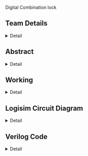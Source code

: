 Digital Combination lock

<!-- First Section -->
## Team Details
<details>
  <summary>Detail</summary>

  > Semester: 3rd Sem B. Tech. CSE

  > Section: S1

  > Member-1: kumaara ganapathi n, 221cs133, kumaaraganapathin@nitk.edu.in

  > member-2: shishir ashok, 221cs152, shishirashok.221cs152@nitk.edu.in

  > Member-3: tarun tamanda kumar, 221cs158, tamadatarunkumar.221cs158@nitk.edu.in
</details>

<!-- Second Section -->
## Abstract
<details>
  <summary>Detail</summary>
  
Background and Motivation:
The increasing rate of crime, attacks by thieves, intruders, and vandals,
despite all forms of security gadgets and locks still need the attention of
researchers to find a permanent solution to the well-being of lives and
properties of individuals. To this end, we design a cheap and effective
security system for buildings, cars, safes, doors and gates, so as to prevent
an unauthorized person from having access to one's properties through the
use of codes, we, therefore, experiment the application of electronic
devices as locks
This project uses shift registers and LEDs to indicate the locking and
unlocking process. The project is open source as we are a group of open
source enthusiasts, and our project is readily and available and modifiable
through our GitHub page. The project can also be easily converted to a
satellite-based otp enable locking system too, which we would be working
on during the hardware implementation.
Unique contributions:
As mentioned our main goal is to make a cost-effective security system. Our
primary motive is to considerably lower the cost of personal security and
privacy by effectively implementing logic gates and digital systems.
BRIEF DESCRIPTON:
As mentioned previously, our primary aim for this project was to create a
cheap and effective lock. To achieve this motive, we started researching
various pre-existing designs. We discovered many projects, ranging from
basic to industry level. However, the more complex ones seemed ludicrous
and difficult to implement in a cost-effective manner. Also, a lot of these
ideas were quite laborious to comprehend and were difficult to implement
with our basic understanding of the intricacies of this vast subject. We came
up with a good foundational project, with a 1-bit lock, using a flip-flop to
store the inputted value, and a simple X-Or gate to compare against the
previous password. Then we implemented a decimal to binary encoder, to
enable us to input passwords in the decimal system. Soon we expanded to
4-digit passwords. We faced a lot of difficulties while implementing this
encoder as we initially came up with complex designs that weren’t feasible.
Then the next hurdle was how to implement this using one number pad,
with a little help from the ever-helpful lab assistants of NITK, we were able
to cross this hurdle too.
Here are some key features of our project-
1. Decimal-to-Binary Conversion: The heart of our Digital Combination Lock
lies in its use of encoders, which expertly convert decimal inputs into binary.
This transformation is a critical aspect of its operation, ensuring secure and
precise communication between the user and the system.
2. Enhanced Security: By utilizing a binary code, the lock offers a higher level
of security compared to traditional locks. This digitized approach makes it
exceptionally challenging for unauthorized individuals to breach the system.
3. User-Friendly Interface: While the technology behind this lock is highly
advanced, the user interface is designed to be intuitive and straightforward.
Users can input their combinations easily and quickly, making access
convenient without compromising security.
4. Shift Registers: The incorporation of shift registers adds another layer of
complexity to the locking mechanism. These registers store and manipulate
the binary code, enhancing security by requiring a specific sequence to
unlock.
5. Magnitude Comparators: To validate the input sequence, our Digital
Combination Lock uses magnitude comparators. This component plays a
pivotal role in determining whether the input matches the predefined
combination, ensuring accurate and reliable access control.
6. Customizable Combinations: Users have the flexibility to set their own
unique combinations, increasing the adaptability and personalization of the
lock.
7. Robust and Reliable: The lock system has been engineered to be highly
durable and reliable, ensuring long-term use without frequent
maintenance.
8. Applications: This Digital Combination Lock can find applications in
various fields, including home security, office access control, and even
industrial facilities where a high level of security is required.
9. Future Expansion: The architecture of this lock is designed with future
expansion in mind. It can be integrated with additional security features or
connected to a broader security network for comprehensive protection.it
can be easily converted to a satellite based opt locking similar to that of an
authenticator designed by IBM or Intuit.
</details>

<!-- Third Section -->
## Working
<details>
  <summary>Detail</summary>

  > Explain the working of your model with the help of a functional table (compulsory) followed by the flowchart.
</details>

<!-- Fourth Section -->
## Logisim Circuit Diagram
<details>
  <summary>Detail</summary>

  > Update a neat logisim circuit diagram
</details>

<!-- Fifth Section -->
## Verilog Code
<details>
  <summary>Detail</summary>

  > Neatly update the Verilog code in code style only.
</details>



